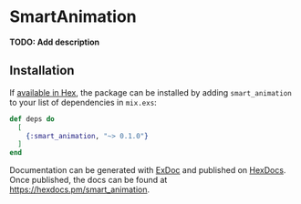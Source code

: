 # SmartAnimation

**TODO: Add description**

## Installation

If [available in Hex](https://hex.pm/docs/publish), the package can be installed
by adding `smart_animation` to your list of dependencies in `mix.exs`:

```elixir
def deps do
  [
    {:smart_animation, "~> 0.1.0"}
  ]
end
```

Documentation can be generated with [ExDoc](https://github.com/elixir-lang/ex_doc)
and published on [HexDocs](https://hexdocs.pm). Once published, the docs can
be found at <https://hexdocs.pm/smart_animation>.

